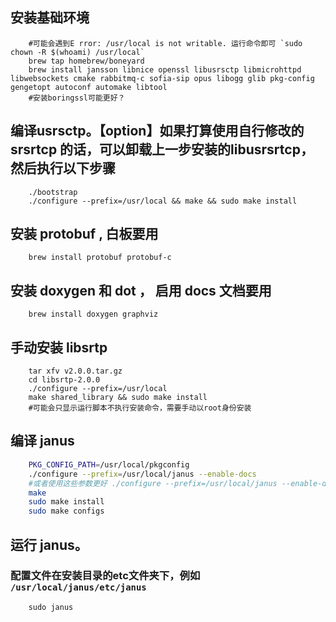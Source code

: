 
##  安装基础环境
``` brew update
    #可能会遇到E rror: /usr/local is not writable. 运行命令即可 `sudo chown -R $(whoami) /usr/local`
    brew tap homebrew/boneyard
    brew install jansson libnice openssl libusrsctp libmicrohttpd libwebsockets cmake rabbitmq-c sofia-sip opus libogg glib pkg-config gengetopt autoconf automake libtool
    #安装boringssl可能更好？
```

##  编译usrsctp。【option】如果打算使用自行修改的 srsrtcp 的话，可以卸载上一步安装的libusrsrtcp，然后执行以下步骤
``` cd usrsctp/usrsctplib
    ./bootstrap
    ./configure --prefix=/usr/local && make && sudo make install
```

##  安装 protobuf , 白板要用
``` 
    brew install protobuf protobuf-c
```

##  安装 doxygen 和 dot ， 启用 docs 文档要用
``` 
    brew install doxygen graphviz
```

##  手动安装 libsrtp
``` wget https://github.com/cisco/libsrtp/archive/v2.0.0.tar.gz
    tar xfv v2.0.0.tar.gz
    cd libsrtp-2.0.0
    ./configure --prefix=/usr/local
    make shared_library && sudo make install
    #可能会只显示运行脚本不执行安装命令，需要手动以root身份安装
```

##  编译 janus
``` sh autogen.sh
    PKG_CONFIG_PATH=/usr/local/pkgconfig
    ./configure --prefix=/usr/local/janus --enable-docs
    #或者使用这些参数更好 ./configure --prefix=/usr/local/janus --enable-docs --enable-libsrtp2 --disable-all-plugins --enable-plugin-videoroom --enable-plugin-recordplay --disable-all-transports --enable-rest --enable-websockets --disable-post-processing
    make
    sudo make install
    sudo make configs
```
##  运行 janus。
### 配置文件在安装目录的etc文件夹下，例如 `/usr/local/janus/etc/janus`
``` 
    sudo janus
```
